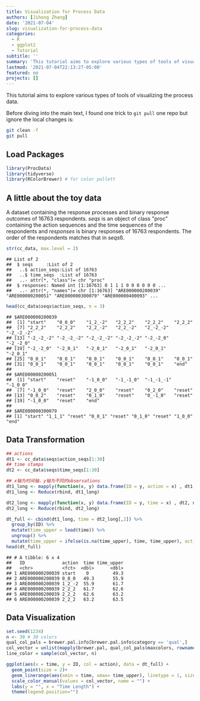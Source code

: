 ```yaml
---
title: Visualization for Process Data
authors: [Jihong Zhang]
date: '2021-07-04'
slug: visualization-for-process-data
categories:
  - R
  - ggplot2
  - Tutorial
subtitle: ''
summary: 'This tutorial aims to explore various types of tools of visualizing the process data.'
lastmod: '2021-07-04T22:13:27-05:00'
featured: no
projects: []
---
```


This tutorial aims to explore various types of tools of visualizing the process data.

Before diving into the main text, I found one trick to `git pull` one repo but ignore the local changes is:

``` bash
git clean -f
git pull
```

## Load Packages

``` r
library(ProcData)
library(tidyverse)
library(RColorBrewer) # for color pallett
```

## A little about the toy data

A dataset containing the response processes and binary response outcomes of 16763 respondents. *seqs* is an object of class "proc" containing the action sequences and the time sequences of the respondents and *responses* is binary responses of 16763 respondents. The order of the respondents matches that in *seqs*ß.

``` r
str(cc_data, max.level = 2)
```

```         
## List of 2
##  $ seqs     :List of 2
##   ..$ action_seqs:List of 16763
##   ..$ time_seqs  :List of 16763
##   ..- attr(*, "class")= chr "proc"
##  $ responses: Named int [1:16763] 0 1 1 1 0 0 0 0 0 0 ...
##   ..- attr(*, "names")= chr [1:16763] "ARE000000200039" "ARE000000200051" "ARE000000300079" "ARE000000400093" ...
```

``` r
head(cc_data$seqs$action_seqs, n = 3)
```

```         
## $ARE000000200039
##  [1] "start"    "0_0_0"    "1_2_-2"   "2_2_2"    "2_2_2"    "2_2_2"   
##  [7] "2_2_2"    "2_2_2"    "2_2_-2"   "2_2_-2"   "2_-2_-2"  "-2_-2_-2"
## [13] "-2_-2_-2" "-2_-2_-2" "-2_-2_-2" "-2_-2_-2" "-2_-2_0"  "-2_-2_0" 
## [19] "-2_-2_0"  "-2_0_1"   "-2_0_1"   "-2_0_1"   "-2_0_1"   "-2_0_1"  
## [25] "0_0_1"    "0_0_1"    "0_0_1"    "0_0_1"    "0_0_1"    "0_0_1"   
## [31] "0_0_1"    "0_0_1"    "0_0_1"    "0_0_1"    "0_0_1"    "end"     
## 
## $ARE000000200051
##  [1] "start"    "reset"    "-1_0_0"   "-1_-1_0"  "-1_-1_-1" "-1_0_0"  
##  [7] "-1_0_0"   "reset"    "2_0_0"    "reset"    "0_2_0"    "reset"   
## [13] "0_0_2"    "reset"    "0_1_0"    "reset"    "0_-1_0"   "reset"   
## [19] "-1_0_0"   "reset"    "end"     
## 
## $ARE000000300079
## [1] "start" "1_1_1" "reset" "0_0_1" "reset" "0_1_0" "reset" "1_0_0" "end"
```

## Data Transformation

``` r
## actions
dt1 <- cc_data$seqs$action_seqs[1:30]
## time stamps
dt2 <- cc_data$seqs$time_seqs[1:30]

## x轴为时间轴，y轴为不同的observations
dt1_long <- mapply(function(x, y) data.frame(ID = y, action = x) , dt1, names(dt1), SIMPLIFY = FALSE)
dt1_long <- Reduce(rbind, dt1_long)

dt2_long <- mapply(function(x, y) data.frame(ID = y, time = x) , dt2, names(dt2), SIMPLIFY = FALSE)
dt2_long <- Reduce(rbind, dt2_long)

dt_full <- cbind(dt1_long, time = dt2_long[,2]) %>% 
  group_by(ID) %>% 
  mutate(time_upper = lead(time)) %>% 
  ungroup() %>% 
  mutate(time_upper = ifelse(is.na(time_upper), time, time_upper), action = as.factor(action))
head(dt_full)
```

```         
## # A tibble: 6 x 4
##   ID              action  time time_upper
##   <chr>           <fct>  <dbl>      <dbl>
## 1 ARE000000200039 start    0         49.3
## 2 ARE000000200039 0_0_0   49.3       55.9
## 3 ARE000000200039 1_2_-2  55.9       61.7
## 4 ARE000000200039 2_2_2   61.7       62.6
## 5 ARE000000200039 2_2_2   62.6       63.2
## 6 ARE000000200039 2_2_2   63.2       63.5
```

## Data Visualization

``` r
set.seed(1234)
n <- 30 # 30 colors
qual_col_pals = brewer.pal.info[brewer.pal.info$category == 'qual',]
col_vector = unlist(mapply(brewer.pal, qual_col_pals$maxcolors, rownames(qual_col_pals)))
line_color = sample(col_vector, n)

ggplot(aes(x = time, y = ID, col = action), data = dt_full) +
  geom_point(size = 2)+
  geom_linerange(aes(xmin = time, xmax= time_upper), linetype = 1, size = 1.5)+
  scale_color_manual(values = col_vector, name = "") +
  labs(y = "", x = "Time Length") +
  theme(legend.position="") 
```
